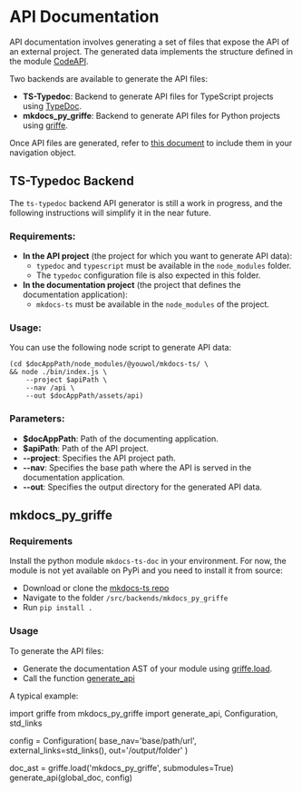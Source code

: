 # API Documentation

API documentation involves generating a set of files that expose the API of an external project.
The generated data implements the structure defined in the module [CodeAPI](@nav/api/CodeApi.models.ts).

Two backends are available to generate the API files:
*  **TS-Typedoc**: Backend to generate API files for TypeScript projects using
   [TypeDoc](https://typedoc.org/).
*  **mkdocs_py_griffe**: Backend to generate API files for Python projects using 
   [griffe](https://mkdocstrings.github.io/griffe/).

Once API files are generated, refer to [this document](@nav/tutorials/code-api) to include them in your 
navigation object.


## TS-Typedoc Backend

The `ts-typedoc` backend API generator is still a work in progress, and the following instructions will
simplify it in the near future.

### Requirements:

- **In the API project** (the project for which you want to generate API data):
  - `typedoc` and `typescript` must be available in the `node_modules` folder.
  - The `typedoc` configuration file is also expected in this folder.
- **In the documentation project** (the project that defines the documentation application):
  - `mkdocs-ts` must be available in the `node_modules` of the project.

### Usage:

You can use the following node script to generate API data:

```shell
(cd $docAppPath/node_modules/@youwol/mkdocs-ts/ \
&& node ./bin/index.js \
    --project $apiPath \
    --nav /api \
    --out $docAppPath/assets/api)
```

### Parameters:

- **$docAppPath**: Path of the documenting application.
- **$apiPath**: Path of the API project.
- **--project**: Specifies the API project path.
- **--nav**: Specifies the base path where the API is served in the documentation application.
- **--out**: Specifies the output directory for the generated API data.


## mkdocs_py_griffe

### Requirements

Install the python module `mkdocs-ts-doc` in your environment.
For now, the module is not yet available on PyPi and you need to install it from source:
*  Download or clone the <a href="https://github.com/youwol/mkdocs-ts/tree/main" target="_blank"> mkdocs-ts repo</a>
*  Navigate to the folder `/src/backends/mkdocs_py_griffe`
*  Run `pip install .`

### Usage

To generate the API files:
*  Generate the documentation AST of your module using
   <a href="https://mkdocstrings.github.io/griffe/loading/">griffe.load</a>.
*  Call the function [generate_api](@nav/api/Backends/mkdocs_py_griffe.py_griffe.generate_api)

A typical example:

<code-snippet language="python">
import griffe
from mkdocs_py_griffe import generate_api, Configuration, std_links

config = Configuration(
    base_nav='base/path/url',
    external_links=std_links(),
    out='/output/folder'
)

doc_ast = griffe.load('mkdocs_py_griffe', submodules=True)
generate_api(global_doc, config)
</code-snippet>
